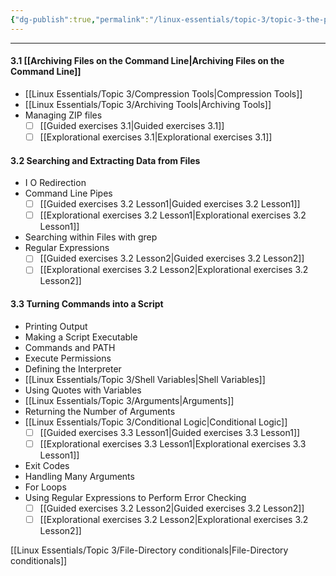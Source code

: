 ```yaml
---
{"dg-publish":true,"permalink":"/linux-essentials/topic-3/topic-3-the-power-of-the-command-line/","pinned":"true","noteIcon":"1"}
---
```


---

#### 3.1 [[Archiving Files on the Command Line\|Archiving Files on the Command Line]]
- [[Linux Essentials/Topic 3/Compression Tools\|Compression Tools]]
- [[Linux Essentials/Topic 3/Archiving Tools\|Archiving Tools]]
- Managing ZIP files
	- [ ] [[Guided exercises 3.1\|Guided exercises 3.1]]
	- [ ] [[Explorational exercises 3.1\|Explorational exercises 3.1]]
#### 3.2 Searching and Extracting Data from Files
-  I O Redirection
-  Command Line Pipes
	- [ ] [[Guided exercises 3.2 Lesson1\|Guided exercises 3.2 Lesson1]]
	- [ ] [[Explorational exercises 3.2 Lesson1\|Explorational exercises 3.2 Lesson1]]
- Searching within Files with grep
- Regular Expressions
	- [ ] [[Guided exercises 3.2 Lesson2\|Guided exercises 3.2 Lesson2]]
	- [ ] [[Explorational exercises 3.2 Lesson2\|Explorational exercises 3.2 Lesson2]]

#### 3.3 Turning Commands into a Script
-  Printing Output
-  Making a Script Executable
- Commands and PATH
- Execute Permissions
- Defining the Interpreter
- [[Linux Essentials/Topic 3/Shell Variables\|Shell Variables]]
- Using Quotes with Variables
- [[Linux Essentials/Topic 3/Arguments\|Arguments]]
- Returning the Number of Arguments
- [[Linux Essentials/Topic 3/Conditional Logic\|Conditional Logic]]
	- [ ] [[Guided exercises 3.3 Lesson1\|Guided exercises 3.3 Lesson1]]
	- [ ] [[Explorational exercises 3.3 Lesson1\|Explorational exercises 3.3 Lesson1]]
- Exit Codes
- Handling Many Arguments
- For Loops
- Using Regular Expressions to Perform Error Checking
	- [ ] [[Guided exercises 3.2 Lesson2\|Guided exercises 3.2 Lesson2]]
	- [ ] [[Explorational exercises 3.2 Lesson2\|Explorational exercises 3.2 Lesson2]]

[[Linux Essentials/Topic 3/File-Directory conditionals\|File-Directory conditionals]]